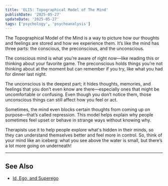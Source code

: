 ```yaml
---
title: 'ELI5: Topographical Model of The Mind'
publishDate: '2025-05-27'
updateDate: '2025-05-27'
tags: ['psychology', 'psychoanalysis']
---
```


The Topographical Model of the Mind is a way to picture how our thoughts and feelings are stored and how we experience them. It’s like the mind has three parts: the conscious, the preconscious, and the unconscious.

The conscious mind is what you’re aware of right now—like reading this or thinking about your favorite game. The preconscious holds things you’re not thinking about at the moment but can remember if you try, like what you had for dinner last night.

The unconscious is the deepest part; it hides thoughts, memories, and feelings that you don’t even know are there—especially ones that might be uncomfortable or confusing. Even though you don’t notice them, those unconscious things can still affect how you feel or act.

Sometimes, the mind even blocks certain thoughts from coming up on purpose—that’s called repression. This model helps explain why people sometimes feel upset or behave in strange ways without knowing why.

Therapists use it to help people explore what's hidden in their minds, so they can understand themselves better and feel more in control. So, think of your mind like an iceberg: what you see above the water is small, but there’s a lot more going on underneath!

---

## See Also

- [Id, Ego, and Superego](/posts/id-ego-superego)
